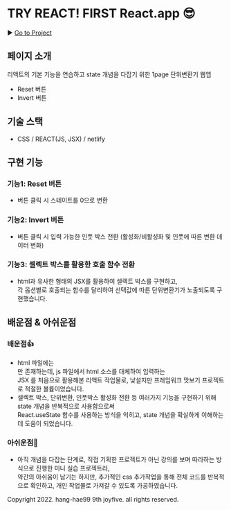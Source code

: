 # TRY REACT! FIRST React.app 😎
▶︎ [Go to Project](https://joy-reactstate.netlify.app/)

## 페이지 소개
리액트의 기본 기능을 연습하고 state 개념을 다잡기 위한 1page 단위변환기 웹앱
- Reset 버튼
- Invert 버튼

## 기술 스택
- CSS / REACT(JS, JSX) / netlify

## 구현 기능
### 기능1: Reset 버튼
- 버튼 클릭 시 스테이트를 0으로 변환 

### 기능2: Invert 버튼
- 버튼 클릭 시 입력 가능한 인풋 박스 전환 (활성화/비활성화 및 인풋에 따른 변환 데이터 변화)

### 기능3: 셀렉트 박스를 활용한 호출 함수 전환
- html과 유사한 형태의 JSX를 활용하여 셀렉트 박스를 구현하고,<br>
각 옵션별로 호출되는 함수를 달리하여 선택값에 따른 단위변환기가 노출되도록 구현했습니다.

## 배운점 & 아쉬운점
### 배운점👍
- html 파일에는 <div></div>만 존재하는데, js 파일에서 html 소스를 대체하여 입력하는 <br>
JSX 를 처음으로 활용해본 리액트 작업물로, 낯설지만 프레임워크 맛보기 프로젝트로 적절한 볼륨이었습니다. 
- 셀렉트 박스, 단위변환, 인풋박스 활성화 전환 등 여러가지 기능을 구현하기 위해 state 개념을 반복적으로 사용함으로써
<br>React.useState 함수를 사용하는 방식을 익히고, state 개념을 확실하게 이해하는데 도움이 되었습니다.

### 아쉬운점👀
- 아직 개념을 다잡는 단계로, 직접 기획한 프로젝트가 아닌 강의를 보며 따라하는 방식으로 진행한 미니 실습 프로젝트라,
<br> 약간의 아쉬움이 남기는 하지만, 추가적인 css 추가작업을 통해 전체 코드를 반복적으로 확인하고, 개인 작업물로 가져갈 수 있도록 가공하였습니다. 



Copyright 2022. hang-hae99 9th joyfive. all rights reserved.
